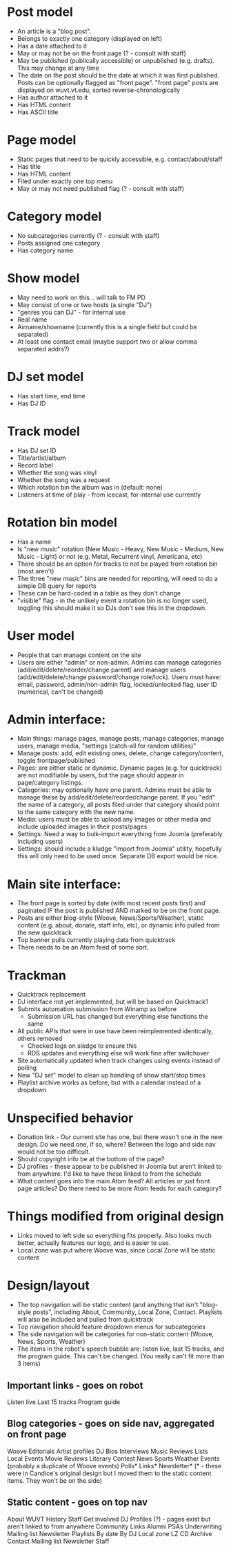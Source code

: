 # Post model
- An article is a "blog post".
- Belongs to exactly one category (displayed on left)
- Has a date attached to it
- May or may not be on the front page (? - consult with staff)
- May be published (publically accessible) or unpublished (e.g. drafts). This may change at any time
- The date on the post should be the date at which it was first published. Posts can be optionally flagged as "front page". "front page" posts are displayed on wuvt.vt.edu, sorted reverse-chronologically
- Has author attached to it
- Has HTML content
- Has ASCII title

# Page model
- Static pages that need to be quickly accessible, e.g. contact/about/staff
- Has title
- Has HTML content
- Filed under exactly one top menu
- May or may not need published flag (? - consult with staff)

# Category model
- No subcategories currently (? - consult with staff)
- Posts assigned one category
- Has category name

# Show model
- May need to work on this...  will talk to FM PD
- May consist of one or two hosts (a single "DJ")
- "genres you can DJ" - for internal use
- Real name
- Airname/showname (currently this is a single field but could be separated)
- At least one contact email (maybe support two or allow comma separated addrs?)

# DJ set model
- Has start time, end time
- Has DJ ID

# Track model
- Has DJ set ID
- Title/artist/album
- Record label
- Whether the song was vinyl
- Whether the song was a request
- Which rotation bin the album was in (default: none)
- Listeners at time of play - from icecast, for internal use currently

# Rotation bin model
- Has a name
- Is "new music" rotation (New Music - Heavy, New Music - Medium, New Music - Light) or not (e.g. Metal, Recurrent vinyl, Americana, etc)
- There should be an option for tracks to not be played from rotation bin (most aren't)
- The three "new music" bins are needed for reporting, will need to do a simple DB query for reports
- These can be hard-coded in a table as they don't change
- "visible" flag - in the unlikely event a rotation bin is no longer used, toggling this should make it so DJs don't see this in the dropdown.

# User model
- People that can manage content on the site
- Users are either "admin" or non-admin. Admins can manage categories (add/edit/delete/reorder/change parent) and manage users (add/edit/delete/change password/change role/lock). Users must have: email, password, admin/non-admin flag, locked/unlocked flag, user ID (numerical, can't be changed)

# Admin interface:
- Main things: manage pages, manage posts, manage categories, manage users, manage media, "settings (catch-all for random utilities)"
- Manage posts: add, edit existing ones, delete, change category/content, toggle frontpage/published
- Pages: are either static or dynamic. Dynamic pages (e.g. for quicktrack) are not modifiable by users, but the page should appear in page/category listings. 
- Categories: may optionally have one parent. Admins must be able to manage these by add/edit/delete/reorder/change parent. If you "edit" the name of a category, all posts filed under that category should point to the same category with the new name.
- Media: users must be able to upload any images or other media and include uploaded images in their posts/pages
- Settings: Need a way to bulk-import everything from Joomla (preferably including users)
- Settings: should include a kludge "import from Joomla" utility, hopefully this will only need to be used once. Separate DB export would be nice.

# Main site interface:
- The front page is sorted by date (with most recent posts first) and paginated IF the post is published AND marked to be on the front page.
- Posts are either blog-style (Woove, News/Sports/Weather), static content (e.g. about, donate, staff info, etc), or dynamic info pulled from the new quicktrack
- Top banner pulls currently playing data from quicktrack
- There needs to be an Atom feed of some sort. 

# Trackman
* Quicktrack replacement
* DJ interface not yet implemented, but will be based on Quicktrack1
* Submits automation submission from Winamp as before
    * Submission URL has changed but everything else functions the same
* All public APIs that were in use have been reimplemented identically, others
  removed
    * Checked logs on sledge to ensure this
    * RDS updates and everything else will work fine after switchover
* Site automatically updated when track changes using events instead of polling
* New "DJ set" model to clean up handling of show start/stop times
* Playlist archive works as before, but with a calendar instead of a dropdown

# Unspecified behavior
- Donation link - Our current site has one, but there wasn't one in the new design. Do we need one, if so, where? Between the logo and side nav would not be too difficult.
- Should copyright info be at the bottom of the page?
- DJ profiles - these appear to be published in Joomla but aren't linked to from anywhere. I'd like to have these linked to from the schedule
- What content goes into the main Atom feed? All articles or just front page articles? Do there need to be more Atom feeds for each category?

# Things modified from original design
- Links moved to left side so everything fits properly. Also looks much better, actually features our logo, and is easier to use.
- Local zone was put where Woove was, since Local Zone will be static content

# Design/layout
- The top navigation will be static content (and anything that isn't "blog-style posts", including About, Community, Local Zone, Contact. Playlists will also be included and pulled from quicktrack
- Top navigation should feature dropdown menus for subcategories
- The side navigation will be categories for non-static content (Woove, News, Sports, Weather)
- The items in the robot's speech bubble are: listen live, last 15 tracks, and the program guide. This can't be changed. (You really can't fit more than 3 items)


## Important links - goes on robot
Listen live
Last 15 tracks
Program guide


## Blog categories - goes on side nav, aggregated on front page
Woove
	Editorials
	Artist profiles
	DJ Bios
	Interviews
	Music Reviews
	Lists
	Local Events
	Movie Reviews
	Literary Contest
News
Sports
Weather
Events (probably a duplicate of Woove events)
Polls*
Links*
Newsletter*
(* - these were in Candice's original design but I moved them to the static content items. They won't be on the side)


## Static content - goes on top nav
About
	WUVT
	History
	Staff
	Get involved
	DJ Profiles (?) - pages exist but aren't linked to from anywhere
Community
	Links
	Alumni
	PSAs
	Underwriting
	Mailing list
	Newsletter
Playlists
	By date
	By DJ
Local zone 
	LZ CD
	Archive
Contact
	Mailing list
	Newsletter
	Staff
